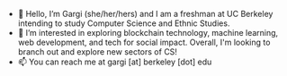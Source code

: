 - 👋 Hello, I’m Gargi (she/her/hers) and I am a freshman at UC Berkeley intending to study Computer Science and Ethnic Studies.
- 🌱 I’m interested in exploring blockchain technology, machine learning, web development, and tech for social impact. Overall, I'm looking to branch out and explore new sectors of CS!
- 📫 You can reach me at gargi [at] berkeley [dot] edu

<!---
gargideshpande/gargideshpande is a ✨ special ✨ repository because its `README.md` (this file) appears on your GitHub profile.
You can click the Preview link to take a look at your changes.
--->
